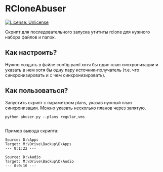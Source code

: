 # RCloneAbuser

[![License: Unlicense](https://img.shields.io/badge/license-Unlicense-blue.svg)](http://unlicense.org/)

Скрипт для последовательного запуска утититы rclone для нужного набора файлов и папок.

## Как настроить?

Нужно создать в файле config.yaml хотя бы один план синхронизации и указать в нем хотя бы одну пару источник-получатель (т.е. что синхронизировать и с чем синхронизировать).

## Как пользоваться?

Запустить скрипт с параметром plans, указав нужный план синхронизации. Можно указать несколько планов через запятую.

```
python abuser.py --plans regular,vms
```
## 

Пример вывода скрипта:

```
Source: D:\Apps
Target: M:\Drive\Backup\D\Apps
--- 0:1:22 ---

Source: D:\Audio
Target: M:\Drive\Backup\D\Audio
--- 0:0:10 ---
```